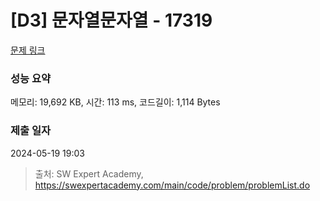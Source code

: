 # [D3] 문자열문자열 - 17319 

[문제 링크](https://swexpertacademy.com/main/code/problem/problemDetail.do?contestProbId=AYgEiwbKy48DFARP) 

### 성능 요약

메모리: 19,692 KB, 시간: 113 ms, 코드길이: 1,114 Bytes

### 제출 일자

2024-05-19 19:03



> 출처: SW Expert Academy, https://swexpertacademy.com/main/code/problem/problemList.do